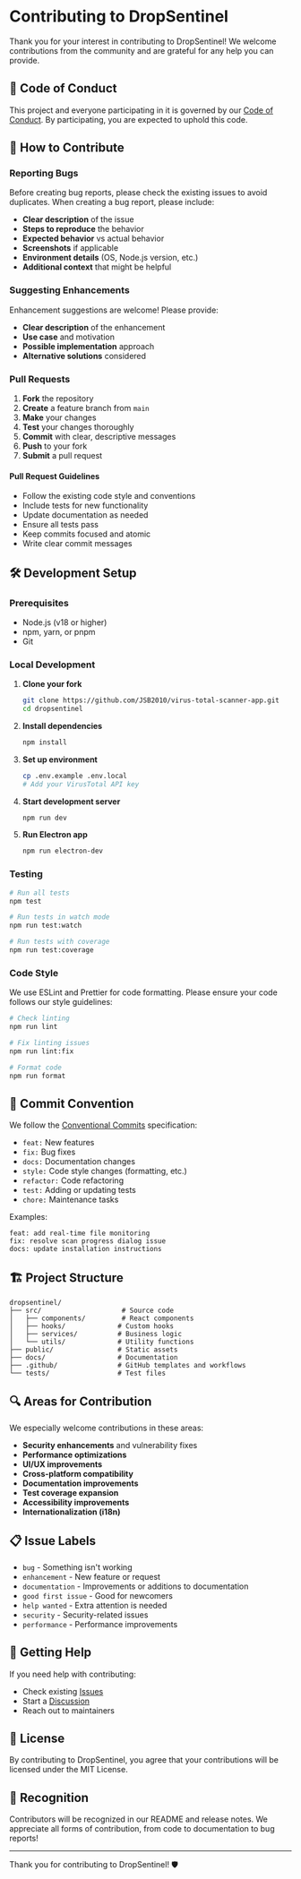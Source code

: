 # Contributing to DropSentinel

Thank you for your interest in contributing to DropSentinel! We welcome contributions from the community and are grateful for any help you can provide.

## 🤝 Code of Conduct

This project and everyone participating in it is governed by our [Code of Conduct](CODE_OF_CONDUCT.md). By participating, you are expected to uphold this code.

## 🚀 How to Contribute

### Reporting Bugs

Before creating bug reports, please check the existing issues to avoid duplicates. When creating a bug report, please include:

- **Clear description** of the issue
- **Steps to reproduce** the behavior
- **Expected behavior** vs actual behavior
- **Screenshots** if applicable
- **Environment details** (OS, Node.js version, etc.)
- **Additional context** that might be helpful

### Suggesting Enhancements

Enhancement suggestions are welcome! Please provide:

- **Clear description** of the enhancement
- **Use case** and motivation
- **Possible implementation** approach
- **Alternative solutions** considered

### Pull Requests

1. **Fork** the repository
2. **Create** a feature branch from `main`
3. **Make** your changes
4. **Test** your changes thoroughly
5. **Commit** with clear, descriptive messages
6. **Push** to your fork
7. **Submit** a pull request

#### Pull Request Guidelines

- Follow the existing code style and conventions
- Include tests for new functionality
- Update documentation as needed
- Ensure all tests pass
- Keep commits focused and atomic
- Write clear commit messages

## 🛠️ Development Setup

### Prerequisites

- Node.js (v18 or higher)
- npm, yarn, or pnpm
- Git

### Local Development

1. **Clone your fork**
   ```bash
   git clone https://github.com/JSB2010/virus-total-scanner-app.git
   cd dropsentinel
   ```

2. **Install dependencies**
   ```bash
   npm install
   ```

3. **Set up environment**
   ```bash
   cp .env.example .env.local
   # Add your VirusTotal API key
   ```

4. **Start development server**
   ```bash
   npm run dev
   ```

5. **Run Electron app**
   ```bash
   npm run electron-dev
   ```

### Testing

```bash
# Run all tests
npm test

# Run tests in watch mode
npm run test:watch

# Run tests with coverage
npm run test:coverage
```

### Code Style

We use ESLint and Prettier for code formatting. Please ensure your code follows our style guidelines:

```bash
# Check linting
npm run lint

# Fix linting issues
npm run lint:fix

# Format code
npm run format
```

## 📝 Commit Convention

We follow the [Conventional Commits](https://www.conventionalcommits.org/) specification:

- `feat:` New features
- `fix:` Bug fixes
- `docs:` Documentation changes
- `style:` Code style changes (formatting, etc.)
- `refactor:` Code refactoring
- `test:` Adding or updating tests
- `chore:` Maintenance tasks

Examples:
```
feat: add real-time file monitoring
fix: resolve scan progress dialog issue
docs: update installation instructions
```

## 🏗️ Project Structure

```
dropsentinel/
├── src/                    # Source code
│   ├── components/         # React components
│   ├── hooks/             # Custom hooks
│   ├── services/          # Business logic
│   └── utils/             # Utility functions
├── public/                # Static assets
├── docs/                  # Documentation
├── .github/               # GitHub templates and workflows
└── tests/                 # Test files
```

## 🔍 Areas for Contribution

We especially welcome contributions in these areas:

- **Security enhancements** and vulnerability fixes
- **Performance optimizations**
- **UI/UX improvements**
- **Cross-platform compatibility**
- **Documentation improvements**
- **Test coverage expansion**
- **Accessibility improvements**
- **Internationalization (i18n)**

## 📋 Issue Labels

- `bug` - Something isn't working
- `enhancement` - New feature or request
- `documentation` - Improvements or additions to documentation
- `good first issue` - Good for newcomers
- `help wanted` - Extra attention is needed
- `security` - Security-related issues
- `performance` - Performance improvements

## 🎯 Getting Help

If you need help with contributing:

- Check existing [Issues](https://github.com/JSB2010/virus-total-scanner-app/issues)
- Start a [Discussion](https://github.com/JSB2010/virus-total-scanner-app/discussions)
- Reach out to maintainers

## 📄 License

By contributing to DropSentinel, you agree that your contributions will be licensed under the MIT License.

## 🙏 Recognition

Contributors will be recognized in our README and release notes. We appreciate all forms of contribution, from code to documentation to bug reports!

---

Thank you for contributing to DropSentinel! 🛡️
